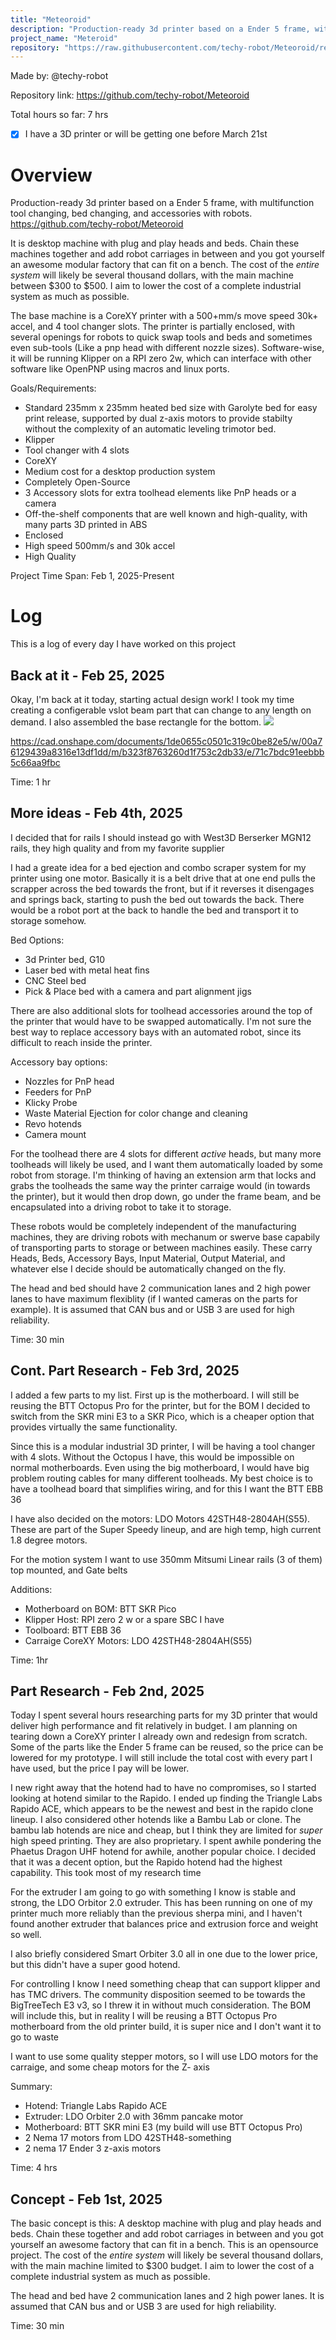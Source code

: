 ```yaml
---
title: "Meteoroid"
description: "Production-ready 3d printer based on a Ender 5 frame, with multifunction tool changing. "
project_name: "Meteroid"
repository: "https://raw.githubusercontent.com/techy-robot/Meteoroid/refs/heads/main/Changelog.md"
---
```

Made by: @techy-robot

Repository link: https://github.com/techy-robot/Meteoroid

Total hours so far: 7 hrs

- [x] I have a 3D printer or will be getting one before March 21st

# Overview
Production-ready 3d printer based on a Ender 5 frame, with multifunction tool changing, bed changing, and accessories with robots.
https://github.com/techy-robot/Meteoroid

It is desktop machine with plug and play heads and beds. Chain these machines together and add robot carriages in between and you got yourself an awesome modular factory that can fit on a bench. The cost of the _entire system_ will likely be several thousand dollars, with the main machine between $300 to $500. I aim to lower the cost of a complete industrial system as much as possible.

The base machine is a CoreXY printer with a 500+mm/s move speed 30k+ accel, and 4 tool changer slots. The printer is partially enclosed, with several openings for robots to quick swap tools and beds and sometimes even sub-tools (Like a pnp head with different nozzle sizes). Software-wise, it will be running Klipper on a RPI zero 2w, which can interface with other software like OpenPNP using macros and linux ports.

Goals/Requirements:
- Standard 235mm x 235mm heated bed size with Garolyte bed for easy print release, supported by dual z-axis motors to provide stabilty without the complexity of an automatic leveling trimotor bed.
- Klipper
- Tool changer with 4 slots
- CoreXY
- Medium cost for a desktop production system
- Completely Open-Source
- 3 Accessory slots for extra toolhead elements like PnP heads or a camera
- Off-the-shelf components that are well known and high-quality, with many parts 3D printed in ABS
- Enclosed
- High speed 500mm/s and 30k accel
- High Quality

Project Time Span: Feb 1, 2025-Present

# Log
This is a log of every day I have worked on this project

## Back at it - Feb 25, 2025
Okay, I'm back at it today, starting actual design work! I took my time creating a configerable vslot beam part that can change to any length on demand. I also assembled the base rectangle for the bottom.
![](https://raw.githubusercontent.com/techy-robot/Meteoroid/refs/heads/main/Media/Screenshot%20from%202025-02-25%2022-06-22.png)

https://cad.onshape.com/documents/1de0655c0501c319c0be82e5/w/00a76129439a8316e13df1dd/m/b323f8763260d1f753c2db33/e/71c7bdc91eebbb5c66aa9fbc

Time: 1 hr

## More ideas - Feb 4th, 2025

I decided that for rails I should instead go with West3D Berserker MGN12 rails, they high quality and from my favorite supplier

I had a greate idea for a bed ejection and combo scraper system for my printer using one motor. Basically it is a belt drive that at one end pulls the scrapper across the bed towards the front, but if it reverses it disengages and springs back, starting to push the bed out towards the back. There would be a robot port at the back to handle the bed and transport it to storage somehow.

Bed Options:
- 3d Printer bed, G10
- Laser bed with metal heat fins
- CNC Steel bed
- Pick & Place bed with a camera and part alignment jigs

There are also additional slots for toolhead accessories around the top of the printer that would have to be swapped automatically. I'm not sure the best way to replace accessory bays with an automated robot, since its difficult to reach inside the printer. 

Accessory bay options:
- Nozzles for PnP head
- Feeders for PnP
- Klicky Probe
- Waste Material Ejection for color change and cleaning
- Revo hotends
- Camera mount

For the toolhead there are 4 slots for different *active* heads, but many more toolheads will likely be used, and I want them automatically loaded by some robot from storage. I'm thinking of having an extension arm that locks and grabs the toolheads the same way the printer carraige would (in towards the printer), but it would then drop down, go under the frame beam, and be encapsulated into a driving robot to take it to storage.

These robots would be completely independent of the manufacturing machines, they are driving robots with mechanum or swerve base capabily of transporting parts to storage or between machines easily. These carry Heads, Beds, Accessory Bays, Input Material, Output Material, and whatever else I decide should be automatically changed on the fly.

The head and bed should have 2 communication lanes and 2 high power lanes to have maximum flexiblity (if I wanted cameras on the parts for example). It is assumed that CAN bus and or USB 3 are used for high reliability.

Time: 30 min

## Cont. Part Research - Feb 3rd, 2025

I added a few parts to my list.
First up is the motherboard. I will still be reusing the BTT Octopus Pro for the printer, but for the BOM I decided to switch from the SKR mini E3 to a SKR Pico, which is a cheaper option that provides virtually the same functionality.

Since this is a modular industrial 3D printer, I will be having a tool changer with 4 slots. Without the Octopus I have, this would be impossible on normal motherboards. Even using the big motherboard, I would have big problem routing cables for many different toolheads. My best choice is to have a toolhead board that simplifies wiring, and for this I want the BTT EBB 36

I have also decided on the motors: LDO Motors 42STH48-2804AH(S55). These are part of the Super Speedy lineup, and are high temp, high current 1.8 degree motors.

For the motion system I want to use 350mm Mitsumi Linear rails (3 of them) top mounted, and Gate belts

Additions:
- Motherboard on BOM: BTT SKR Pico
- Klipper Host: RPI zero 2 w or a spare SBC I have
- Toolboard: BTT EBB 36
- Carraige CoreXY Motors: LDO 42STH48-2804AH(S55)

Time: 1hr

## Part Research - Feb 2nd, 2025

Today I spent several hours researching parts for my 3D printer that would deliver high performance and fit relatively in budget. I am planning on tearing down a CoreXY printer I already own and redesign from scratch. Some of the parts like the Ender 5 frame can be reused, so the price can be lowered for my prototype. I will still include the total cost with every part I have used, but the price I pay will be lower.

I new right away that the hotend had to have no compromises, so I started looking at hotend similar to the Rapido. I ended up finding the Triangle Labs Rapido ACE, which appears to be the newest and best in the rapido clone lineup. I also considered other hotends like a Bambu Lab or clone. The bambu lab hotends are nice and cheap, but I think they are limited for *super* high speed printing. They are also proprietary. I spent awhile pondering the Phaetus Dragon UHF hotend for awhile, another popular choice. I decided that it was a decent option, but the Rapido hotend had the highest capability. This took most of my research time

For the extruder I am going to go with something I know is stable and strong, the LDO Orbitor 2.0 extruder. This has been running on one of my printer much more reliably than the previous sherpa mini, and I haven't found another extruder that balances price and extrusion force and weight so well.

I also briefly considered Smart Orbiter 3.0 all in one due to the lower price, but this didn't have a super good hotend.

For controlling I know I need something cheap that can support klipper and has TMC drivers. The community disposition seemed to be towards the BigTreeTech E3 v3, so I threw it in without much consideration. The BOM will include this, but in reality I will be reusing a BTT Octopus Pro motherboard from the old printer build, it is super nice and I don't want it to go to waste

I want to use some quality stepper motors, so I will use LDO motors for the carraige, and some cheap motors for the Z- axis

Summary:
- Hotend: Triangle Labs Rapido ACE
- Extruder: LDO Orbiter 2.0 with 36mm pancake motor
- Motherboard: BTT SKR mini E3 (my build will use BTT Octopus Pro)
- 2 Nema 17 motors from LDO 42STH48-something
- 2 nema 17 Ender 3 z-axis motors

Time: 4 hrs

## Concept - Feb 1st, 2025
The basic concept is this: A desktop machine with plug and play heads and beds. Chain these together and add robot carriages in between and you got yourself an awesome factory that can fit in a bench. This is an opensource project. The cost of the _entire system_ will likely be several thousand dollars, with the main machine limited to $300 budget. I aim to lower the cost of a complete industrial system as much as possible.

The head and bed have 2 communication lanes and 2 high power lanes. It is assumed that CAN bus and or USB 3 are used for high reliability.

Time: 30 min

